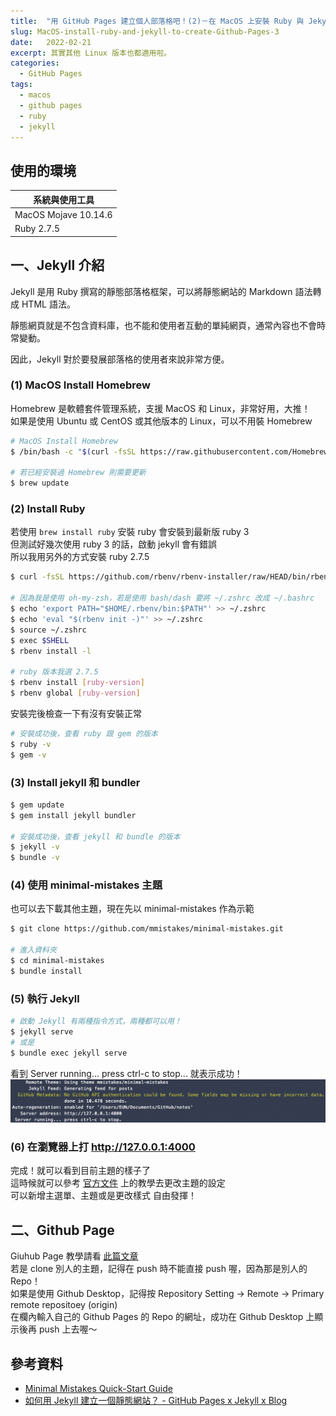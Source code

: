 ```yaml
---
title:  "用 GitHub Pages 建立個人部落格吧！(2)－在 MacOS 上安裝 Ruby 與 Jekyll"
slug: MacOS-install-ruby-and-jekyll-to-create-Github-Pages-3
date:   2022-02-21
excerpt: 其實其他 Linux 版本也都適用啦。
categories:
  - GitHub Pages
tags:
  - macos
  - github pages
  - ruby
  - jekyll
---
```


## 使用的環境

| 系統與使用工具 | 
| ----- |  
| MacOS Mojave 10.14.6 | 
| Ruby 2.7.5 | 

## 一、Jekyll 介紹
Jekyll 是用 Ruby 撰寫的靜態部落格框架，可以將靜態網站的 Markdown 語法轉成 HTML 語法。  

靜態網頁就是不包含資料庫，也不能和使用者互動的單純網頁，通常內容也不會時常變動。  

因此，Jekyll 對於要發展部落格的使用者來說非常方便。  

### (1) MacOS Install Homebrew
Homebrew 是軟體套件管理系統，支援 MacOS 和 Linux，非常好用，大推！  
如果是使用 Ubuntu 或 CentOS 或其他版本的 Linux，可以不用裝 Homebrew  
```bash
# MacOS Install Homebrew
$ /bin/bash -c "$(curl -fsSL https://raw.githubusercontent.com/Homebrew/install/HEAD/install.sh)"

# 若已經安裝過 Homebrew 則需要更新
$ brew update
```
### (2) Install Ruby
若使用 `brew install ruby` 安裝 ruby 會安裝到最新版 ruby 3  
但測試好幾次使用 ruby 3 的話，啟動 jekyll 會有錯誤  
所以我用另外的方式安裝 ruby 2.7.5  

```bash
$ curl -fsSL https://github.com/rbenv/rbenv-installer/raw/HEAD/bin/rbenv-installer | bash

# 因為我是使用 oh-my-zsh，若是使用 bash/dash 要將 ~/.zshrc 改成 ~/.bashrc
$ echo 'export PATH="$HOME/.rbenv/bin:$PATH"' >> ~/.zshrc  
$ echo 'eval "$(rbenv init -)"' >> ~/.zshrc
$ source ~/.zshrc
$ exec $SHELL
$ rbenv install -l

# ruby 版本我選 2.7.5
$ rbenv install [ruby-version] 
$ rbenv global [ruby-version] 
```
安裝完後檢查一下有沒有安裝正常 
```bash
# 安裝成功後，查看 ruby 跟 gem 的版本
$ ruby -v
$ gem -v
```

### (3) Install jekyll 和 bundler
```bash
$ gem update
$ gem install jekyll bundler

# 安裝成功後，查看 jekyll 和 bundle 的版本
$ jekyll -v
$ bundle -v
```

### (4) 使用 minimal-mistakes 主題
也可以去下載其他主題，現在先以 minimal-mistakes 作為示範
```bash
$ git clone https://github.com/mmistakes/minimal-mistakes.git

# 進入資料夾
$ cd minimal-mistakes
$ bundle install
```
### (5) 執行 Jekyll
```bash
# 啟動 Jekyll 有兩種指令方式，兩種都可以用！
$ jekyll serve
# 或是
$ bundle exec jekyll serve
```
看到 Server running... press ctrl-c to stop... 就表示成功！
![](/assets/images/2022-02-21-Macos-install-ruby-and-jekyll-to-create-Github-Pages-3/1.png)



### (6) 在瀏覽器上打 http://127.0.0.1:4000
完成！就可以看到目前主題的樣子了  
這時候就可以參考 [官方文件](https://mmistakes.github.io/minimal-mistakes/docs/quick-start-guide/ "官方文件") 上的教學去更改主題的設定  
可以新增主選單、主題或是更改樣式
自由發揮！

## 二、Github Page 
Giuhub Page 教學請看 [此篇文章](https://notes.lookfred.com/posts/How-to-use-Github-Pages-2/)  
若是 clone 別人的主題，記得在 push 時不能直接 push 喔，因為那是別人的 Repo！  
如果是使用 Github Desktop，記得按 Repository Setting -> Remote -> Primary remote repositoey (origin)  
在欄內輸入自己的 Github Pages 的 Repo 的網址，成功在 Github Desktop 上顯示後再 push 上去喔～  


## 參考資料
- [Minimal Mistakes Quick-Start Guide](https://mmistakes.github.io/minimal-mistakes/docs/quick-start-guide/) 
- [如何用 Jekyll 建立一個靜態網站？ - GitHub Pages x Jekyll x Blog](https://ktinglee.github.io/install-github-pages-blog-2/) 